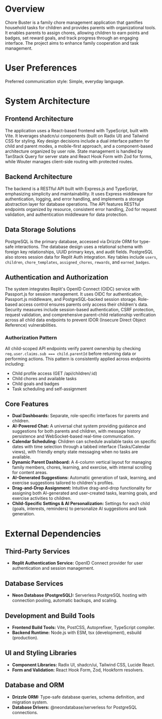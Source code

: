 # Overview

Chore Buster is a family chore management application that gamifies household tasks for children and provides parents with organizational tools. It enables parents to assign chores, allowing children to earn points and badges, set reward goals, and track progress through an engaging interface. The project aims to enhance family cooperation and task management.

# User Preferences

Preferred communication style: Simple, everyday language.

# System Architecture

## Frontend Architecture

The application uses a React-based frontend with TypeScript, built with Vite. It leverages shadcn/ui components (built on Radix UI) and Tailwind CSS for styling. Key design decisions include a dual interface pattern for child and parent modes, a mobile-first approach, and a component-based architecture organized by user role. State management is handled by TanStack Query for server state and React Hook Form with Zod for forms, while Wouter manages client-side routing with protected routes.

## Backend Architecture

The backend is a RESTful API built with Express.js and TypeScript, emphasizing simplicity and maintainability. It uses Express middleware for authentication, logging, and error handling, and implements a storage abstraction layer for database operations. The API features RESTful endpoints organized by resource, consistent error handling, Zod for request validation, and authentication middleware for data protection.

## Data Storage Solutions

PostgreSQL is the primary database, accessed via Drizzle ORM for type-safe interactions. The database design uses a relational schema with foreign key relationships, UUID primary keys, and audit fields. PostgreSQL also stores session data for Replit Auth integration. Key tables include `users`, `children`, `chore_templates`, `assigned_chores`, `rewards`, and `earned_badges`.

## Authentication and Authorization

The system integrates Replit's OpenID Connect (OIDC) service with Passport.js for session management. It uses OIDC for authentication, Passport.js middleware, and PostgreSQL-backed session storage. Role-based access control ensures parents only access their children's data. Security measures include session-based authentication, CSRF protection, request validation, and comprehensive parent-child relationship verification across all child data endpoints to prevent IDOR (Insecure Direct Object Reference) vulnerabilities.

### Authorization Pattern
All child-scoped API endpoints verify parent ownership by checking `req.user.claims.sub === child.parentId` before returning data or performing actions. This pattern is consistently applied across endpoints including:
- Child profile access (GET /api/children/:id)
- Child chores and available tasks
- Child goals and badges
- Task scheduling and self-assignment

## Core Features

- **Dual Dashboards:** Separate, role-specific interfaces for parents and children.
- **AI-Powered Chat:** A universal chat system providing guidance and suggestions for both parents and children, with message history persistence and WebSocket-based real-time communication.
- **Calendar Scheduling:** Children can schedule available tasks on specific dates with time selection through a tabbed interface (Tasks/Calendar views), with friendly empty state messaging when no tasks are available.
- **Dynamic Parent Dashboard:** A 4-column vertical layout for managing family members, chores, learning, and exercise, with internal scrolling for content areas.
- **AI-Generated Suggestions:** Automatic generation of task, learning, and exercise suggestions tailored to children's profiles.
- **Drag-and-Drop Assignment:** Intuitive drag-and-drop functionality for assigning both AI-generated and user-created tasks, learning goals, and exercise activities to children.
- **Child-Specific Settings & AI Personalization:** Settings for each child (goals, interests, reminders) to personalize AI suggestions and task generation.

# External Dependencies

## Third-Party Services

- **Replit Authentication Service:** OpenID Connect provider for user authentication and session management.

## Database Services

- **Neon Database (PostgreSQL):** Serverless PostgreSQL hosting with connection pooling, automatic backups, and scaling.

## Development and Build Tools

- **Frontend Build Tools:** Vite, PostCSS, Autoprefixer, TypeScript compiler.
- **Backend Runtime:** Node.js with ESM, tsx (development), esbuild (production).

## UI and Styling Libraries

- **Component Libraries:** Radix UI, shadcn/ui, Tailwind CSS, Lucide React.
- **Form and Validation:** React Hook Form, Zod, Hookform resolvers.

## Database and ORM

- **Drizzle ORM:** Type-safe database queries, schema definition, and migration system.
- **Database Drivers:** @neondatabase/serverless for PostgreSQL connections.